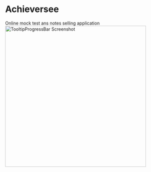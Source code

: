 # Achieversee
Online mock test ans notes selling application
<img src="https://play-lh.googleusercontent.com/2_aWNZUJC5q2BORFxyl8iTrSsXYQM53-m4Z1FH4jG-xsuGnhm8asNEOLBYFTIoeV8ic=w1366-h625-rw" width="450" title="TooltipProgressBar Screenshot">
